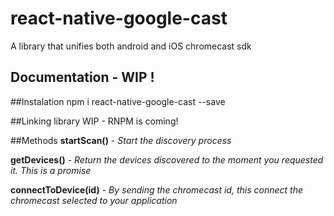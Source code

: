 # react-native-google-cast

A library that unifies both android and iOS chromecast sdk

## Documentation - WIP !

##Instalation
npm i react-native-google-cast --save

##Linking library
WIP - RNPM is coming!

##Methods
**startScan()** -  *Start the discovery process*

**getDevices()** -  *Return the devices discovered to the moment you requested it. This is a promise*

**connectToDevice(id)** - *By sending the chromecast id, this connect the chromecast selected to your application*
